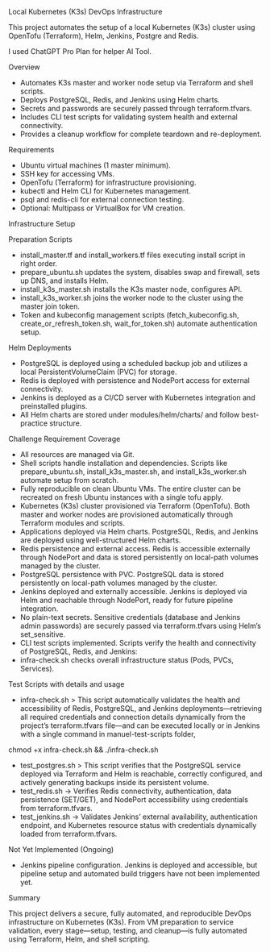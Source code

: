 Local Kubernetes (K3s) DevOps Infrastructure

This project automates the setup of a local Kubernetes (K3s) cluster using OpenTofu (Terraform), Helm, Jenkins, Postgre and Redis.

I used ChatGPT Pro Plan for helper AI Tool.

Overview

-	Automates K3s master and worker node setup via Terraform and shell scripts.
-	Deploys PostgreSQL, Redis, and Jenkins using Helm charts.
-	Secrets and passwords are securely passed through terraform.tfvars.
-	Includes CLI test scripts for validating system health and external connectivity.
-	Provides a cleanup workflow for complete teardown and re-deployment.

Requirements

-	Ubuntu virtual machines (1 master minimum).
-	SSH key for accessing VMs.
-	OpenTofu (Terraform) for infrastructure provisioning.
-	kubectl and Helm CLI for Kubernetes management.
-	psql and redis-cli for external connection testing.
-	Optional: Multipass or VirtualBox for VM creation.

Infrastructure Setup

Preparation Scripts

-   install_master.tf and install_workers.tf files executing install script in right order.
-	prepare_ubuntu.sh updates the system, disables swap and firewall, sets up DNS, and installs Helm.
-	install_k3s_master.sh installs the K3s master node, configures API.
-	install_k3s_worker.sh joins the worker node to the cluster using the master join token.
-	Token and kubeconfig management scripts (fetch_kubeconfig.sh, create_or_refresh_token.sh, wait_for_token.sh) automate authentication setup.

Helm Deployments

-	PostgreSQL is deployed using a scheduled backup job and utilizes a local PersistentVolumeClaim (PVC) for storage.
-	Redis is deployed with persistence and NodePort access for external connectivity.
-	Jenkins is deployed as a CI/CD server with Kubernetes integration and preinstalled plugins.
-	All Helm charts are stored under modules/helm/charts/ and follow best-practice structure.

Challenge Requirement Coverage

-	All resources are managed via Git.
-	Shell scripts handle installation and dependencies. Scripts like prepare_ubuntu.sh, install_k3s_master.sh, and install_k3s_worker.sh automate setup from scratch.
-	Fully reproducible on clean Ubuntu VMs. The entire cluster can be recreated on fresh Ubuntu instances with a single tofu apply.
-	Kubernetes (K3s) cluster provisioned via Terraform (OpenTofu). Both master and worker nodes are provisioned automatically through Terraform modules and scripts.
-	Applications deployed via Helm charts. PostgreSQL, Redis, and Jenkins are deployed using well-structured Helm charts.
-	Redis persistence and external access. Redis is accessible externally through NodePort and data is stored persistently on local-path volumes managed by the cluster.
-	PostgreSQL persistence with PVC. PostgreSQL data is stored persistently on local-path volumes managed by the cluster.
-	Jenkins deployed and externally accessible. Jenkins is deployed via Helm and reachable through NodePort, ready for future pipeline integration.
-	No plain-text secrets. Sensitive credentials (database and Jenkins admin passwords) are securely passed via terraform.tfvars using Helm’s set_sensitive.
-	CLI test scripts implemented. Scripts verify the health and connectivity of PostgreSQL, Redis, and Jenkins:
-	infra-check.sh checks overall infrastructure status (Pods, PVCs, Services).

Test Scripts with details and usage
-   infra-check.sh > This script automatically validates the health and accessibility of Redis, PostgreSQL, and Jenkins deployments—retrieving all required credentials and connection details dynamically from the project’s terraform.tfvars file—and can be executed locally or in Jenkins with a single command in manuel-test-scripts folder,

chmod +x infra-check.sh && ./infra-check.sh

-   test_postgres.sh > This script verifies that the PostgreSQL service deployed via Terraform and Helm is reachable, correctly configured, and actively generating backups inside its persistent volume.
-	test_redis.sh → Verifies Redis connectivity, authentication, data persistence (SET/GET), and NodePort accessibility using credentials from terraform.tfvars.
-	test_jenkins.sh → Validates Jenkins’ external availability, authentication endpoint, and Kubernetes resource status with credentials dynamically loaded from terraform.tfvars.
  
 Not Yet Implemented (Ongoing)
 -	Jenkins pipeline configuration. Jenkins is deployed and accessible, but pipeline setup and automated build triggers have not been implemented yet.

Summary

This project delivers a secure, fully automated, and reproducible DevOps infrastructure on Kubernetes (K3s).
From VM preparation to service validation, every stage—setup, testing, and cleanup—is fully automated using Terraform, Helm, and shell scripting.
